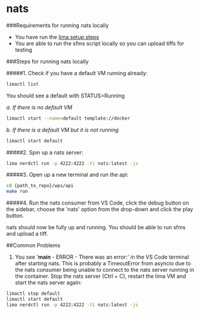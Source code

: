 # nats

###Requirements for running nats locally
- You have run the [lima setup steps](../setup/LIMA.md)
- You are able to run the sfms script locally so you can upload tiffs for testing


###Steps for running nats locally


#####1. Check if you have a default VM running already:

```bash
limactl list
```

You should see a default with STATUS=Running

*a. If there is no default VM*

```bash
limactl start --name=default template://docker
```

*b. If there is a default VM but it is not running*

```bash
limactl start default
```


#####2. Spin up a nats server:

```bash
lima nerdctl run -p 4222:4222 -ti nats:latest -js
```

#####3. Open up a new terminal and run the api:

```bash
cd {path_to_repo}/wps/api
make run
```

#####4. Run the nats consumer from VS Code, click the debug button on the sidebar, choose the 'nats' option from the drop-down and click the play button.

nats should now be fully up and running. You should be able to run sfms and upload a tiff.


##Common Problems

1. You see '__main__ - ERROR - There was an error:' in the VS Code terminal after starting nats. This is probably a TimeoutError from asyncio due to the nats consumer being unable to connect to the nats server running in the container. Stop the nats server (Ctrl + C), restart the lima VM and start the nats server again:

```bash
limactl stop default
limactl start default
lima nerdctl run -p 4222:4222 -ti nats:latest -js
```